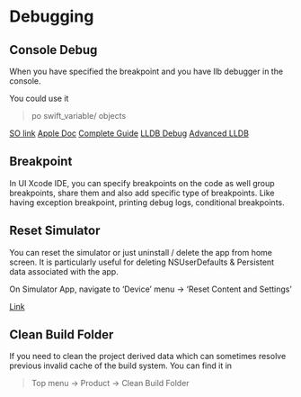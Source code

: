 # Debugging

## Console Debug

When you have specified the breakpoint and you have llb debugger in the console.

You could use it

> po swift\_variable/ objects

[SO link](https://stackoverflow.com/questions/4735156/xcode-debugger-view-value-of-variable) [Apple Doc](https://developer.apple.com/library/archive/documentation/DeveloperTools/Conceptual/debugging_with_xcode/chapters/debugging_tools.html) [Complete Guide](https://andela.com/insights/the-complete-guide-to-debug-swift-code-with-lldb/) [LLDB Debug](https://medium.com/flawless-app-stories/debugging-swift-code-with-lldb-b30c5cf2fd49) [Advanced LLDB](https://medium.com/@fadiderias/xcode-and-lldb-advanced-debugging-tutorial-part-1-31919aa149e0)

## Breakpoint

In UI Xcode IDE, you can specify breakpoints on the code as well group breakpoints, share them and also add specific type of breakpoints. Like having exception breakpoint, printing debug logs, conditional breakpoints.

## Reset Simulator

You can reset the simulator or just uninstall / delete the app from home screen. It is particularly useful for deleting NSUserDefaults & Persistent data associated with the app.

On Simulator App, navigate to ‘Device’ menu -&gt; ‘Reset Content and Settings’

[Link](https://stackoverflow.com/questions/16195859/reset-ios-simulator-application-data-to-run-app-for-first-time)

## Clean Build Folder

If you need to clean the project derived data which can sometimes resolve previous invalid cache of the build system. You can find it in

> Top menu -&gt; Product -&gt; Clean Build Folder

